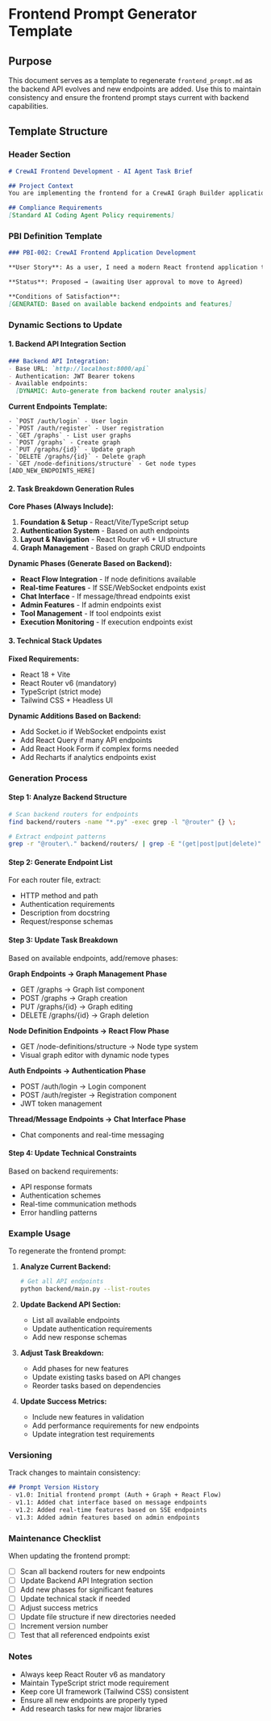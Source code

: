 # Frontend Prompt Generator Template

## Purpose
This document serves as a template to regenerate `frontend_prompt.md` as the backend API evolves and new endpoints are added. Use this to maintain consistency and ensure the frontend prompt stays current with backend capabilities.

## Template Structure

### Header Section
```markdown
# CrewAI Frontend Development - AI Agent Task Brief

## Project Context
You are implementing the frontend for a CrewAI Graph Builder application. The frontend will be located in the `frontend/` directory and connects to the backend API to allow users to create and execute CrewAI crews through visual graphs.

## Compliance Requirements
[Standard AI Coding Agent Policy requirements]
```

### PBI Definition Template
```markdown
### PBI-002: CrewAI Frontend Application Development

**User Story**: As a user, I need a modern React frontend application that allows me to [DYNAMIC: list current backend capabilities] through a visual graph interface, so that I can build and execute AI workflows without technical complexity.

**Status**: Proposed → (awaiting User approval to move to Agreed)

**Conditions of Satisfaction**:
[GENERATED: Based on available backend endpoints and features]
```

### Dynamic Sections to Update

#### 1. Backend API Integration Section
```markdown
### Backend API Integration:
- Base URL: `http://localhost:8000/api`
- Authentication: JWT Bearer tokens
- Available endpoints:
  [DYNAMIC: Auto-generate from backend router analysis]
```

**Current Endpoints Template:**
```
- `POST /auth/login` - User login
- `POST /auth/register` - User registration  
- `GET /graphs` - List user graphs
- `POST /graphs` - Create graph
- `PUT /graphs/{id}` - Update graph
- `DELETE /graphs/{id}` - Delete graph
- `GET /node-definitions/structure` - Get node types
[ADD_NEW_ENDPOINTS_HERE]
```

#### 2. Task Breakdown Generation Rules

**Core Phases (Always Include):**
1. **Foundation & Setup** - React/Vite/TypeScript setup
2. **Authentication System** - Based on auth endpoints
3. **Layout & Navigation** - React Router v6 + UI structure
4. **Graph Management** - Based on graph CRUD endpoints

**Dynamic Phases (Generate Based on Backend):**
- **React Flow Integration** - If node definitions available
- **Real-time Features** - If SSE/WebSocket endpoints exist
- **Chat Interface** - If message/thread endpoints exist
- **Admin Features** - If admin endpoints exist
- **Tool Management** - If tool endpoints exist
- **Execution Monitoring** - If execution endpoints exist

#### 3. Technical Stack Updates

**Fixed Requirements:**
- React 18 + Vite
- React Router v6 (mandatory)
- TypeScript (strict mode)
- Tailwind CSS + Headless UI

**Dynamic Additions Based on Backend:**
- Add Socket.io if WebSocket endpoints exist
- Add React Query if many API endpoints
- Add React Hook Form if complex forms needed
- Add Recharts if analytics endpoints exist

### Generation Process

#### Step 1: Analyze Backend Structure
```bash
# Scan backend routers for endpoints
find backend/routers -name "*.py" -exec grep -l "@router" {} \;

# Extract endpoint patterns
grep -r "@router\." backend/routers/ | grep -E "(get|post|put|delete)"
```

#### Step 2: Generate Endpoint List
For each router file, extract:
- HTTP method and path
- Authentication requirements  
- Description from docstring
- Request/response schemas

#### Step 3: Update Task Breakdown
Based on available endpoints, add/remove phases:

**Graph Endpoints → Graph Management Phase**
- GET /graphs → Graph list component
- POST /graphs → Graph creation
- PUT /graphs/{id} → Graph editing
- DELETE /graphs/{id} → Graph deletion

**Node Definition Endpoints → React Flow Phase** 
- GET /node-definitions/structure → Node type system
- Visual graph editor with dynamic node types

**Auth Endpoints → Authentication Phase**
- POST /auth/login → Login component
- POST /auth/register → Registration component
- JWT token management

**Thread/Message Endpoints → Chat Interface Phase**
- Chat components and real-time messaging

#### Step 4: Update Technical Constraints
Based on backend requirements:
- API response formats
- Authentication schemes
- Real-time communication methods
- Error handling patterns

### Example Usage

To regenerate the frontend prompt:

1. **Analyze Current Backend:**
   ```bash
   # Get all API endpoints
   python backend/main.py --list-routes
   ```

2. **Update Backend API Section:**
   - List all available endpoints
   - Update authentication requirements
   - Add new response schemas

3. **Adjust Task Breakdown:**
   - Add phases for new features
   - Update existing tasks based on API changes
   - Reorder tasks based on dependencies

4. **Update Success Metrics:**
   - Include new features in validation
   - Add performance requirements for new endpoints
   - Update integration test requirements

### Versioning

Track changes to maintain consistency:

```markdown
## Prompt Version History
- v1.0: Initial frontend prompt (Auth + Graph + React Flow)
- v1.1: Added chat interface based on message endpoints
- v1.2: Added real-time features based on SSE endpoints
- v1.3: Added admin features based on admin endpoints
```

### Maintenance Checklist

When updating the frontend prompt:

- [ ] Scan all backend routers for new endpoints
- [ ] Update Backend API Integration section
- [ ] Add new phases for significant features
- [ ] Update technical stack if needed
- [ ] Adjust success metrics
- [ ] Update file structure if new directories needed
- [ ] Increment version number
- [ ] Test that all referenced endpoints exist

### Notes

- Always keep React Router v6 as mandatory
- Maintain TypeScript strict mode requirement
- Keep core UI framework (Tailwind CSS) consistent
- Ensure all new endpoints are properly typed
- Add research tasks for new major libraries 